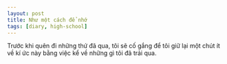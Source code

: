 ```yaml
---
layout: post
title: Như một cách để nhớ
tags: [diary, high-school] 
---
```


Trước khi quên đi những thứ đã qua, tôi sẽ cố gắng để tôi giữ lại một chút ít về kí ức này bằng việc kể về những gì tôi đã trải qua.